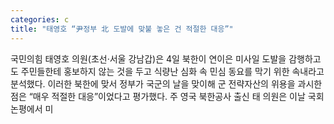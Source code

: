 ```yaml
---
categories: c
title: "태영호 “尹정부 北 도발에 맞불 놓은 건 적절한 대응”"
---
```

  국민의힘 태영호 의원(초선·서울 강남갑)은 4일 북한이 연이은 미사일 도발을 감행하고도 주민들한테 홍보하지 않는 것을 두고 식량난 심화 속 민심 동요를 막기 위한 속내라고 분석했다. 이러한 북한에 맞서 정부가 국군의 날을 맞이해 군 전략자산의 위용을 과시한 점은 “매우 적절한 대응”이었다고 평가했다.
주 영국 북한공사 출신 태 의원은 이날 국회 논평에서 미